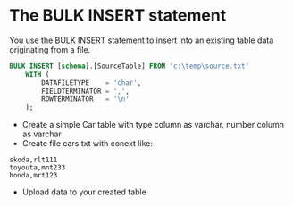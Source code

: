 # The BULK INSERT statement

You use the BULK INSERT statement to insert into an existing table data originating from a file. 

```sql
BULK INSERT [schema].[SourceTable] FROM 'c:\temp\source.txt'
    WITH (
        DATAFILETYPE    = 'char',
        FIELDTERMINATOR = ',',
        ROWTERMINATOR   = '\n'
    );
```

* Create a simple Car table with type column as varchar, number column as varchar
* Create file cars.txt with conext like:

```
skoda,rlt111
toyouta,mnt233
honda,mrt123
```
* Upload data to your created table